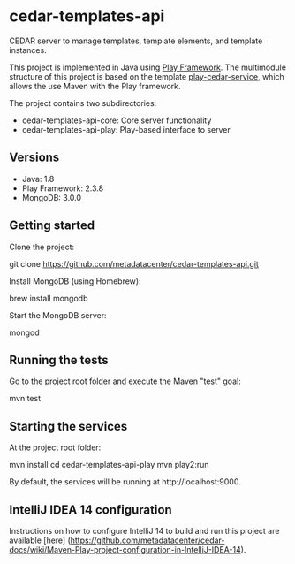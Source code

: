 # cedar-templates-api

CEDAR server to manage templates, template elements, and template instances.

This project is implemented in Java using [Play Framework](http://www.playframework.com/).
The multimodule structure of this project is based on the template [play-cedar-service](https://github.com/metadatacenter/play-cedar-service),
which allows the use Maven with the Play framework.

The project contains two subdirectories:
- cedar-templates-api-core: Core server functionality
- cedar-templates-api-play: Play-based interface to server

## Versions

* Java: 1.8
* Play Framework: 2.3.8
* MongoDB: 3.0.0

## Getting started

Clone the project:

  git clone https://github.com/metadatacenter/cedar-templates-api.git

Install MongoDB (using Homebrew):

  brew install mongodb

Start the MongoDB server:

  mongod

## Running the tests

Go to the project root folder and execute the Maven "test" goal:

  mvn test

## Starting the services

At the project root folder:

  mvn install
  cd cedar-templates-api-play
  mvn play2:run

By default, the services will be running at http://localhost:9000.

## IntelliJ IDEA 14 configuration

Instructions on how to configure IntelliJ 14 to build and run this project are available [here] (https://github.com/metadatacenter/cedar-docs/wiki/Maven-Play-project-configuration-in-IntelliJ-IDEA-14).